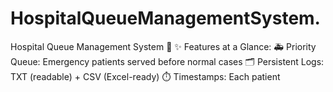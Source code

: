 # HospitalQueueManagementSystem.
Hospital Queue Management System 🏥 ✨ Features at a Glance:  🚑 Priority Queue: Emergency patients served before normal cases  🗂 Persistent Logs: TXT (readable) + CSV (Excel-ready)  ⏱ Timestamps: Each patient
